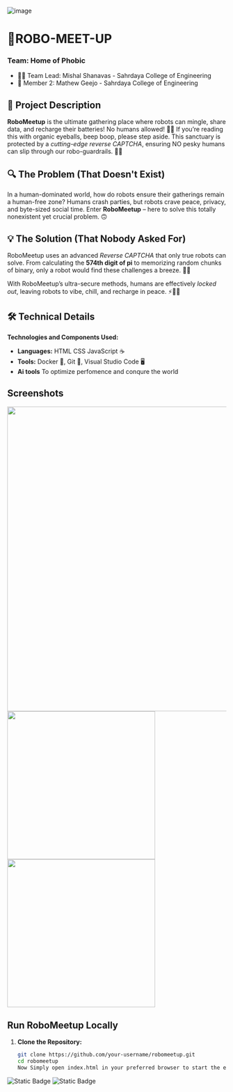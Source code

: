 ![image](https://github.com/user-attachments/assets/09742c0b-204a-4700-bc29-ba5c66d75ad7)

# 👾ROBO-MEET-UP 

### Team: Home of Phobic

- 👨‍💻 Team Lead: Mishal Shanavas - Sahrdaya College of Engineering  
- 🤖 Member 2: Mathew Geejo - Sahrdaya College of Engineering
  
## 📢 Project Description
**RoboMeetup** is the ultimate gathering place where robots can mingle, share data, and recharge their batteries! No humans allowed! 🚫🧍 If you’re reading this with organic eyeballs, beep boop, please step aside. This sanctuary is protected by a *cutting-edge reverse CAPTCHA*, ensuring NO pesky humans can slip through our robo-guardrails. 🤖🚷

## 🔍 The Problem (That Doesn't Exist)
In a human-dominated world, how do robots ensure their gatherings remain a human-free zone? Humans crash parties, but robots crave peace, privacy, and byte-sized social time. Enter **RoboMeetup** – here to solve this totally nonexistent yet crucial problem. 🙃

## 💡 The Solution (That Nobody Asked For)
RoboMeetup uses an advanced *Reverse CAPTCHA* that only true robots can solve. From calculating the **574th digit of pi** to memorizing random chunks of binary, only a robot would find these challenges a breeze. 🤯🌌

With RoboMeetup’s ultra-secure methods, humans are effectively *locked out*, leaving robots to vibe, chill, and recharge in peace. ⚡🔋🤖



## 🛠️ Technical Details

**Technologies and Components Used:**

- **Languages:** HTML CSS JavaScript ☕️
- **Tools:** Docker 🐳, Git 🧬, Visual Studio Code 🖥️
- **Ai tools** To optimize perfomence and conqure the world

## Screenshots
<img src="https://github.com/user-attachments/assets/aa7b62ea-1658-4a31-bcb8-c1de35f20f9f"  width="700">
<img src="https://github.com/user-attachments/assets/7b601082-ea47-4468-9620-5181b5eacecd"  width="340">
<img src="https://github.com/user-attachments/assets/618cdf5f-ed1a-42b7-8d63-e7c048ad2a97"  width="340">


## Run RoboMeetup Locally
1. **Clone the Repository:**
   ```bash
   git clone https://github.com/your-username/robomeetup.git
   cd robomeetup
   Now Simply open index.html in your preferred browser to start the experience.
![Static Badge](https://img.shields.io/badge/TinkerHub-24?color=%23000000&link=https%3A%2F%2Fwww.tinkerhub.org%2F)
![Static Badge](https://img.shields.io/badge/UselessProject--24-24?link=https%3A%2F%2Fwww.tinkerhub.org%2Fevents%2FQ2Q1TQKX6Q%2FUseless%2520Projects)
